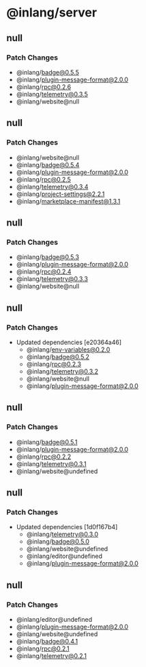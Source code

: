 # @inlang/server

## null

### Patch Changes

- @inlang/badge@0.5.5
- @inlang/plugin-message-format@2.0.0
- @inlang/rpc@0.2.6
- @inlang/telemetry@0.3.5
- @inlang/website@null

## null

### Patch Changes

- @inlang/website@null
- @inlang/badge@0.5.4
- @inlang/plugin-message-format@2.0.0
- @inlang/rpc@0.2.5
- @inlang/telemetry@0.3.4
- @inlang/project-settings@2.2.1
- @inlang/marketplace-manifest@1.3.1

## null

### Patch Changes

- @inlang/badge@0.5.3
- @inlang/plugin-message-format@2.0.0
- @inlang/rpc@0.2.4
- @inlang/telemetry@0.3.3
- @inlang/website@null

## null

### Patch Changes

- Updated dependencies [e20364a46]
  - @inlang/env-variables@0.2.0
  - @inlang/badge@0.5.2
  - @inlang/rpc@0.2.3
  - @inlang/telemetry@0.3.2
  - @inlang/website@null
  - @inlang/plugin-message-format@2.0.0

## null

### Patch Changes

- @inlang/badge@0.5.1
- @inlang/plugin-message-format@2.0.0
- @inlang/rpc@0.2.2
- @inlang/telemetry@0.3.1
- @inlang/website@undefined

## null

### Patch Changes

- Updated dependencies [1d0f167b4]
  - @inlang/telemetry@0.3.0
  - @inlang/badge@0.5.0
  - @inlang/website@undefined
  - @inlang/editor@undefined
  - @inlang/plugin-message-format@2.0.0

## null

### Patch Changes

- @inlang/editor@undefined
- @inlang/plugin-message-format@2.0.0
- @inlang/website@undefined
- @inlang/badge@0.4.1
- @inlang/rpc@0.2.1
- @inlang/telemetry@0.2.1

